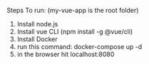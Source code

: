 Steps To run: (my-vue-app is the root folder)
1. Install node.js
2. Install vue CLI (npm install -g @vue/cli)
3. Install Docker
4. run this command: docker-compose up -d
5. in the browser hit localhost:8080
